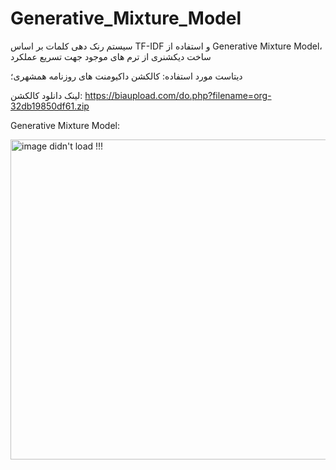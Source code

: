 # Generative_Mixture_Model

سیستم رنک دهی کلمات بر اساس TF-IDF و استفاده از Generative Mixture Model، ساخت دیکشنری از ترم های موجود جهت تسریع عملکرد

دیتاست مورد استفاده: کالکشن داکیومنت های روزنامه همشهری؛

لینک دانلود کالکشن: https://biaupload.com/do.php?filename=org-32db19850df61.zip

Generative Mixture Model:

<img width="512" alt="image didn't load !!!" src="https://github.com/user-attachments/assets/beb0ec5f-e41e-4672-8225-61c3d64c85f4">
